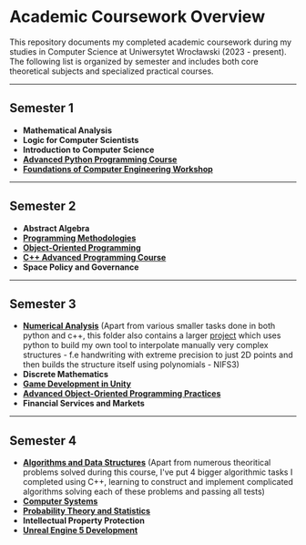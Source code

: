 # Academic Coursework Overview

This repository documents my completed academic coursework during my studies in Computer Science at Uniwersytet Wrocławski (2023 - present). The following list is organized by semester and includes both core theoretical subjects and specialized practical courses.  


---

## **Semester 1**
- **Mathematical Analysis** 
- **Logic for Computer Scientists** 
- **Introduction to Computer Science** 
- [**Advanced Python Programming Course**](https://github.com/kornelorawczak/Advanced-Python-Course) 
- [**Foundations of Computer Engineering Workshop**](https://github.com/kornelorawczak/PyGame-Group-Project) 

---

## **Semester 2**
- **Abstract Algebra** 
- [**Programming Methodologies**](https://github.com/kornelorawczak/Advanced-Ocaml-Course)
- [**Object-Oriented Programming**](https://github.com/kornelorawczak/OOP-Course) 
- [**C++ Advanced Programming Course**](https://github.com/kornelorawczak/Advanced-CPP-Course) 
- **Space Policy and Governance** 

---

## **Semester 3**
- [**Numerical Analysis**](https://github.com/kornelorawczak/University-Overview/tree/main/Numerical%20Analysis) (Apart from various smaller tasks done in both python and c++, this folder also contains a larger [project](https://github.com/kornelorawczak/University-Overview/tree/main/Numerical%20Analysis/konkurs1) which uses python to build my own tool to interpolate manually very complex structures - f.e handwriting with extreme precision to just 2D points and then builds the structure itself using polynomials - NIFS3)
- **Discrete Mathematics** 
- [**Game Development in Unity**](https://github.com/kornelorawczak/Unity-Advanced-Course)
- [**Advanced Object-Oriented Programming Practices**](https://github.com/kornelorawczak/University-Overview/tree/main/Advanced%20Object%20Oriented%20Programming%20Practices) 
- **Financial Services and Markets** 

---

## **Semester 4**
- [**Algorithms and Data Structures**](https://github.com/kornelorawczak/University-Overview/tree/main/Algorithms%20and%20Data%20Structures) (Apart from numerous theoritical problems solved during this course, I've put 4 bigger algorithmic tasks I completed using C++, learning to construct and implement complicated algorithms solving each of these problems and passing all tests) 
- [**Computer Systems**](https://github.com/kornelorawczak/University-Overview/tree/main/Computer%20Systems) 
- [**Probability Theory and Statistics**](https://github.com/kornelorawczak/University-Overview/tree/main/Probability%20Theory%20and%20Statistics) 
- **Intellectual Property Protection** 
- [**Unreal Engine 5 Development**](https://github.com/kornelorawczak/Unreal-Engine-5-Course)
